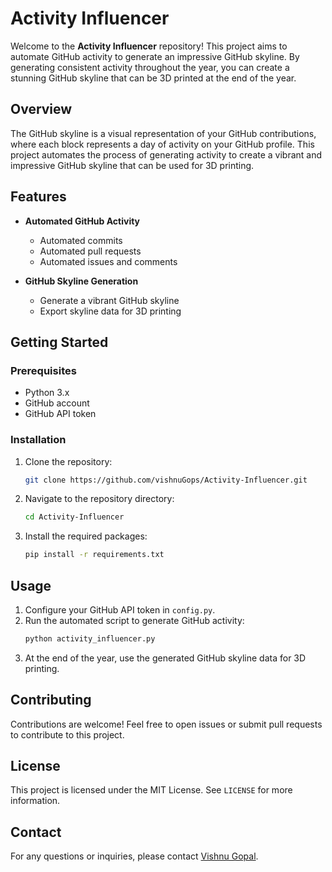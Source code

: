 # Activity Influencer

Welcome to the **Activity Influencer** repository! This project aims to automate GitHub activity to generate an impressive GitHub skyline. By generating consistent activity throughout the year, you can create a stunning GitHub skyline that can be 3D printed at the end of the year.

## Overview

The GitHub skyline is a visual representation of your GitHub contributions, where each block represents a day of activity on your GitHub profile. This project automates the process of generating activity to create a vibrant and impressive GitHub skyline that can be used for 3D printing.

## Features

- **Automated GitHub Activity**
  - Automated commits
  - Automated pull requests
  - Automated issues and comments

- **GitHub Skyline Generation**
  - Generate a vibrant GitHub skyline
  - Export skyline data for 3D printing
  
## Getting Started

### Prerequisites

- Python 3.x
- GitHub account
- GitHub API token

### Installation

1. Clone the repository:
    ```bash
    git clone https://github.com/vishnuGops/Activity-Influencer.git
    ```
2. Navigate to the repository directory:
    ```bash
    cd Activity-Influencer
    ```
3. Install the required packages:
    ```bash
    pip install -r requirements.txt
    ```

## Usage

1. Configure your GitHub API token in `config.py`.
2. Run the automated script to generate GitHub activity:
    ```bash
    python activity_influencer.py
    ```
3. At the end of the year, use the generated GitHub skyline data for 3D printing.

## Contributing

Contributions are welcome! Feel free to open issues or submit pull requests to contribute to this project.

## License

This project is licensed under the MIT License. See `LICENSE` for more information.

## Contact

For any questions or inquiries, please contact [Vishnu Gopal](https://github.com/vishnuGops).

